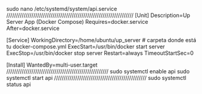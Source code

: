 sudo nano /etc/systemd/system/api.service
//////////////////////////////////////////////////////////////////
[Unit]
Description=Up Server App (Docker Compose)
Requires=docker.service
After=docker.service

[Service]
WorkingDirectory=/home/ubuntu/up_server   # carpeta donde está tu docker-compose.yml
ExecStart=/usr/bin/docker start server
ExecStop=/usr/bin/docker stop server
Restart=always
TimeoutStartSec=0

[Install]
WantedBy=multi-user.target
/////////////////////////////////////////////////////
sudo systemctl enable api
sudo systemctl start api
////////////////////////////////////////////////
sudo systemctl status api
